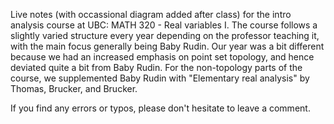 Live notes (with occassional diagram added after class) for the intro analysis course at UBC: MATH 320 - Real variables I. The course follows a slightly varied structure every year depending on the professor teaching it, with the main focus generally being Baby Rudin. Our year was a bit different because we had an increased emphasis on point set topology, and hence deviated quite a bit from Baby Rudin. For the non-topology parts of the course, we supplemented Baby Rudin with "Elementary real analysis" by Thomas, Brucker, and Brucker.

If you find any errors or typos, please don't hesitate to leave a comment.
